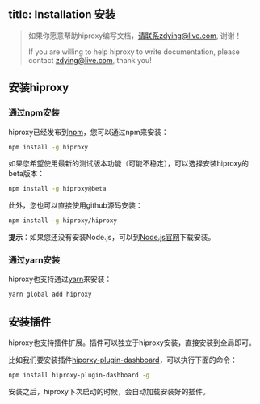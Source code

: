 title: Installation 安装
---

> 如果你愿意帮助hiproxy编写文档，请联系zdying@live.com, 谢谢！
>
> If you are willing to help hiproxy to write documentation, please contact zdying@live.com, thank you!

## 安装hiproxy

### 通过npm安装

hiproxy已经发布到[npm](https://www.npmjs.com/)，您可以通过npm来安装：
```bash
npm install -g hiproxy
```

如果您希望使用最新的测试版本功能（可能不稳定），可以选择安装hiproxy的beta版本：
```bash
npm install -g hiproxy@beta
```

此外，您也可以直接使用github源码安装：
```bash
npm install -g hiproxy/hiproxy
```

**提示**：如果您还没有安装Node.js，可以到[Node.js官网](https://nodejs.org/en/)下载安装。

### 通过yarn安装

hiproxy也支持通过[yarn](https://yarnpkg.com)来安装：
```bash
yarn global add hiproxy
```

## 安装插件

hiproxy也支持插件扩展。插件可以独立于hiproxy安装，直接安装到全局即可。

比如我们要安装插件[hiporxy-plugin-dashboard](https://www.npmjs.com/package/hiproxy-plugin-dashboard)，可以执行下面的命令：

```bash
npm install hiproxy-plugin-dashboard -g
```

安装之后，hiproxy下次启动的时候，会自动加载安装好的插件。
